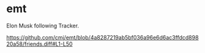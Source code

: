 # emt
Elon Musk following Tracker.

https://github.com/cmj/emt/blob/4a8287219ab5bf036a96e6d6ac3ffdcd89820a58/friends.diff#L1-L50
